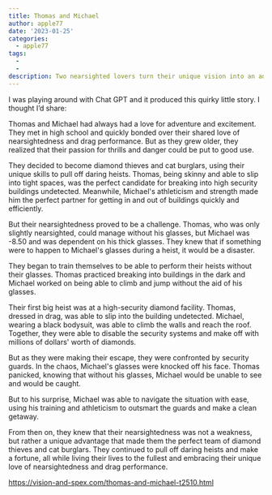 ```yaml
---
title: Thomas and Michael
author: apple77
date: '2023-01-25'
categories:
  - apple77
tags:
  - 
  - 
description: Two nearsighted lovers turn their unique vision into an advantage as they embark on daring heists.
---
```

I was playing around with Chat GPT and it produced this quirky little story. I thought I’d share:

Thomas and Michael had always had a love for adventure and excitement. They met in high school and quickly bonded over their shared love of nearsightedness and drag performance. But as they grew older, they realized that their passion for thrills and danger could be put to good use.

They decided to become diamond thieves and cat burglars, using their unique skills to pull off daring heists. Thomas, being skinny and able to slip into tight spaces, was the perfect candidate for breaking into high security buildings undetected. Meanwhile, Michael's athleticism and strength made him the perfect partner for getting in and out of buildings quickly and efficiently.

But their nearsightedness proved to be a challenge. Thomas, who was only slightly nearsighted, could manage without his glasses, but Michael was -8.50 and was dependent on his thick glasses. They knew that if something were to happen to Michael's glasses during a heist, it would be a disaster.

They began to train themselves to be able to perform their heists without their glasses. Thomas practiced breaking into buildings in the dark and Michael worked on being able to climb and jump without the aid of his glasses.

Their first big heist was at a high-security diamond facility. Thomas, dressed in drag, was able to slip into the building undetected. Michael, wearing a black bodysuit, was able to climb the walls and reach the roof. Together, they were able to disable the security systems and make off with millions of dollars' worth of diamonds.

But as they were making their escape, they were confronted by security guards. In the chaos, Michael's glasses were knocked off his face. Thomas panicked, knowing that without his glasses, Michael would be unable to see and would be caught.

But to his surprise, Michael was able to navigate the situation with ease, using his training and athleticism to outsmart the guards and make a clean getaway.

From then on, they knew that their nearsightedness was not a weakness, but rather a unique advantage that made them the perfect team of diamond thieves and cat burglars. They continued to pull off daring heists and make a fortune, all while living their lives to the fullest and embracing their unique love of nearsightedness and drag performance.

https://vision-and-spex.com/thomas-and-michael-t2510.html